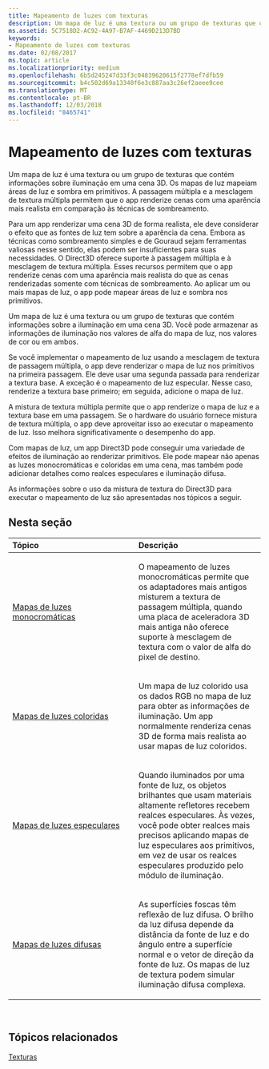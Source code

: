 ```yaml
---
title: Mapeamento de luzes com texturas
description: Um mapa de luz é uma textura ou um grupo de texturas que contém informações sobre a iluminação em uma cena 3D.
ms.assetid: 5C7518D2-AC92-4A97-B7AF-4469D213D7BD
keywords:
- Mapeamento de luzes com texturas
ms.date: 02/08/2017
ms.topic: article
ms.localizationpriority: medium
ms.openlocfilehash: 6b5d245247d33f3c04839620615f2778ef7dfb59
ms.sourcegitcommit: b4c502d69a13340f6e3c887aa3c26ef2aeee9cee
ms.translationtype: MT
ms.contentlocale: pt-BR
ms.lasthandoff: 12/03/2018
ms.locfileid: "8465741"
---
```

# <a name="light-mapping-with-textures"></a>Mapeamento de luzes com texturas


Um mapa de luz é uma textura ou um grupo de texturas que contém informações sobre iluminação em uma cena 3D. Os mapas de luz mapeiam áreas de luz e sombra em primitivos. A passagem múltipla e a mesclagem de textura múltipla permitem que o app renderize cenas com uma aparência mais realista em comparação às técnicas de sombreamento.

Para um app renderizar uma cena 3D de forma realista, ele deve considerar o efeito que as fontes de luz tem sobre a aparência da cena. Embora as técnicas como sombreamento simples e de Gouraud sejam ferramentas valiosas nesse sentido, elas podem ser insuficientes para suas necessidades. O Direct3D oferece suporte à passagem múltipla e à mesclagem de textura múltipla. Esses recursos permitem que o app renderize cenas com uma aparência mais realista do que as cenas renderizadas somente com técnicas de sombreamento. Ao aplicar um ou mais mapas de luz, o app pode mapear áreas de luz e sombra nos primitivos.

Um mapa de luz é uma textura ou um grupo de texturas que contém informações sobre a iluminação em uma cena 3D. Você pode armazenar as informações de iluminação nos valores de alfa do mapa de luz, nos valores de cor ou em ambos.

Se você implementar o mapeamento de luz usando a mesclagem de textura de passagem múltipla, o app deve renderizar o mapa de luz nos primitivos na primeira passagem. Ele deve usar uma segunda passada para renderizar a textura base. A exceção é o mapeamento de luz especular. Nesse caso, renderize a textura base primeiro; em seguida, adicione o mapa de luz.

A mistura de textura múltipla permite que o app renderize o mapa de luz e a textura base em uma passagem. Se o hardware do usuário fornece mistura de textura múltipla, o app deve aproveitar isso ao executar o mapeamento de luz. Isso melhora significativamente o desempenho do app.

Com mapas de luz, um app Direct3D pode conseguir uma variedade de efeitos de iluminação ao renderizar primitivos. Ele pode mapear não apenas as luzes monocromáticas e coloridas em uma cena, mas também pode adicionar detalhes como realces especulares e iluminação difusa.

As informações sobre o uso da mistura de textura do Direct3D para executar o mapeamento de luz são apresentadas nos tópicos a seguir.

## <a name="span-idin-this-sectionspanin-this-section"></a><span id="in-this-section"></span>Nesta seção


<table>
<colgroup>
<col width="50%" />
<col width="50%" />
</colgroup>
<thead>
<tr class="header">
<th align="left">Tópico</th>
<th align="left">Descrição</th>
</tr>
</thead>
<tbody>
<tr class="odd">
<td align="left"><p><a href="monochrome-light-maps.md">Mapas de luzes monocromáticas</a></p></td>
<td align="left"><p>O mapeamento de luzes monocromáticas permite que os adaptadores mais antigos misturem a textura de passagem múltipla, quando uma placa de aceleradora 3D mais antiga não oferece suporte à mesclagem de textura com o valor de alfa do pixel de destino.</p></td>
</tr>
<tr class="even">
<td align="left"><p><a href="color-light-maps.md">Mapas de luzes coloridas</a></p></td>
<td align="left"><p>Um mapa de luz colorido usa os dados RGB no mapa de luz para obter as informações de iluminação. Um app normalmente renderiza cenas 3D de forma mais realista ao usar mapas de luz coloridos.</p></td>
</tr>
<tr class="odd">
<td align="left"><p><a href="specular-light-maps.md">Mapas de luzes especulares</a></p></td>
<td align="left"><p>Quando iluminados por uma fonte de luz, os objetos brilhantes que usam materiais altamente refletores recebem realces especulares. Às vezes, você pode obter realces mais precisos aplicando mapas de luz especulares aos primitivos, em vez de usar os realces especulares produzido pelo módulo de iluminação.</p></td>
</tr>
<tr class="even">
<td align="left"><p><a href="diffuse-light-maps.md">Mapas de luzes difusas</a></p></td>
<td align="left"><p>As superfícies foscas têm reflexão de luz difusa. O brilho da luz difusa depende da distância da fonte de luz e do ângulo entre a superfície normal e o vetor de direção da fonte de luz. Os mapas de luz de textura podem simular iluminação difusa complexa.</p></td>
</tr>
</tbody>
</table>

 

## <a name="span-idrelated-topicsspanrelated-topics"></a><span id="related-topics"></span>Tópicos relacionados


[Texturas](textures.md)

 

 




